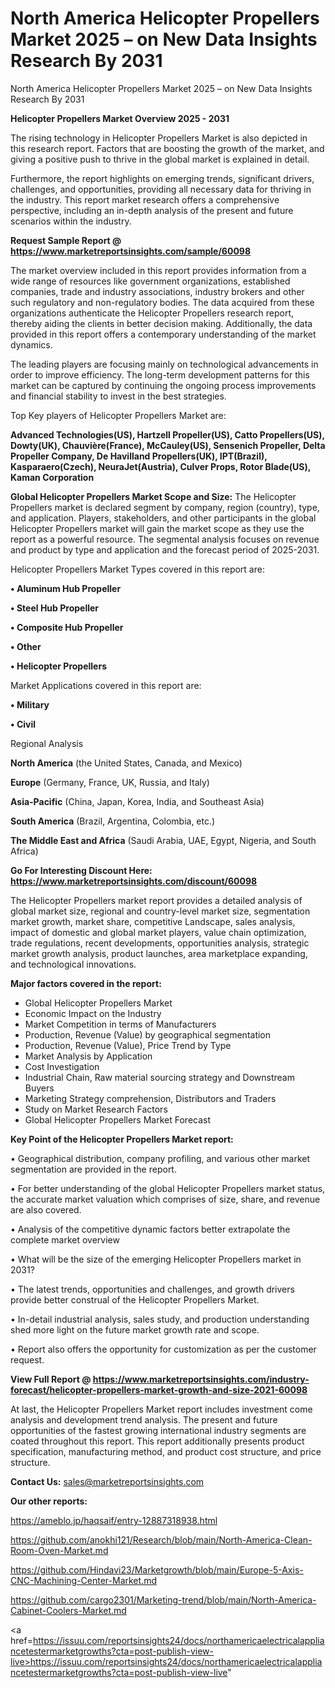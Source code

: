 # North America Helicopter Propellers Market 2025 – on New Data Insights Research By 2031
North America Helicopter Propellers Market 2025 – on New Data Insights Research By 2031

<Strong> Helicopter Propellers Market Overview 2025 - 2031</strong>

The rising technology in Helicopter Propellers Market is also depicted in this research report. Factors that are boosting the growth of the market, and giving a positive push to thrive in the global market is explained in detail.

Furthermore, the report highlights on emerging trends, significant drivers, challenges, and opportunities, providing all necessary data for thriving in the industry. This report market research offers a comprehensive perspective, including an in-depth analysis of the present and future scenarios within the industry.

<strong>Request Sample Report @ <a href=https://www.marketreportsinsights.com/sample/60098>https://www.marketreportsinsights.com/sample/60098</a></strong>

The market overview included in this report provides information from a wide range of resources like government organizations, established companies, trade and industry associations, industry brokers and other such regulatory and non-regulatory bodies. The data acquired from these organizations authenticate the Helicopter Propellers research report, thereby aiding the clients in better decision making. Additionally, the data provided in this report offers a contemporary understanding of the market dynamics.

The leading players are focusing mainly on technological advancements in order to improve efficiency. The long-term development patterns for this market can be captured by continuing the ongoing process improvements and financial stability to invest in the best strategies.

Top Key players of Helicopter Propellers Market are:

<strong>Advanced Technologies(US), Hartzell Propeller(US), Catto Propellers(US), Dowty(UK), Chauvière(France), McCauley(US), Sensenich Propeller, Delta Propeller Company, De Havilland Propellers(UK), IPT(Brazil), Kasparaero(Czech), NeuraJet(Austria), Culver Props, Rotor Blade(US), Kaman Corporation</strong>

<strong><b>Global Helicopter Propellers Market Scope and Size:</b></strong>
The Helicopter Propellers market is declared segment by company, region (country), type, and application. Players, stakeholders, and other participants in the global Helicopter Propellers market will gain the market scope as they use the report as a powerful resource. The segmental analysis focuses on revenue and product by type and application and the forecast period of 2025-2031.

Helicopter Propellers Market Types covered in this report are:

<strong>• Aluminum Hub Propeller

• Steel Hub Propeller

• Composite Hub Propeller

• Other

• Helicopter Propellers</strong>

Market Applications covered in this report are:

<strong>• Military

• Civil</strong> 

Regional Analysis

<strong>North America</strong> (the United States, Canada, and Mexico)

<strong>Europe</strong> (Germany, France, UK, Russia, and Italy)

<strong>Asia-Pacific</strong> (China, Japan, Korea, India, and Southeast Asia)

<strong>South America</strong> (Brazil, Argentina, Colombia, etc.)

<strong>The Middle East and Africa</strong> (Saudi Arabia, UAE, Egypt, Nigeria, and South Africa)

<strong>Go For Interesting Discount Here: <a href=https://www.marketreportsinsights.com/discount/60098>https://www.marketreportsinsights.com/discount/60098</a></strong>

The Helicopter Propellers market report provides a detailed analysis of global market size, regional and country-level market size, segmentation market growth, market share, competitive Landscape, sales analysis, impact of domestic and global market players, value chain optimization, trade regulations, recent developments, opportunities analysis, strategic market growth analysis, product launches, area marketplace expanding, and technological innovations.

<strong><b>Major factors covered in the report:</b></strong>
<ul>
  <li>Global Helicopter Propellers Market </li>
  <li>Economic Impact on the Industry</li>
  <li>Market Competition in terms of Manufacturers</li>
  <li>Production, Revenue (Value) by geographical segmentation</li>
  <li>Production, Revenue (Value), Price Trend by Type</li>
  <li>Market Analysis by Application</li>
  <li>Cost Investigation</li>
  <li>Industrial Chain, Raw material sourcing strategy and Downstream Buyers</li>
  <li>Marketing Strategy comprehension, Distributors and Traders</li>
  <li>Study on Market Research Factors</li>
  <li>Global Helicopter Propellers Market Forecast</li>
</ul>

<strong><b>Key Point of the Helicopter Propellers Market report:</b></strong>

• Geographical distribution, company profiling, and various other market segmentation are provided in the report.

• For better understanding of the global Helicopter Propellers market status, the accurate market valuation which comprises of size, share, and revenue are also covered.

• Analysis of the competitive dynamic factors better extrapolate the complete market overview

• What will be the size of the emerging Helicopter Propellers market in 2031?

• The latest trends, opportunities and challenges, and growth drivers provide better construal of the Helicopter Propellers Market.

• In-detail industrial analysis, sales study, and production understanding shed more light on the future market growth rate and scope.

• Report also offers the opportunity for customization as per the customer request.

<strong><b>View Full Report @ <a href=https://www.marketreportsinsights.com/industry-forecast/helicopter-propellers-market-growth-and-size-2021-60098>https://www.marketreportsinsights.com/industry-forecast/helicopter-propellers-market-growth-and-size-2021-60098</a></b></strong>


At last, the Helicopter Propellers Market report includes investment come analysis and development trend analysis. The present and future opportunities of the fastest growing international industry segments are coated throughout this report. This report additionally presents product specification, manufacturing method, and product cost structure, and price structure.

<strong>Contact Us:</strong>
sales@marketreportsinsights.com

<strong>Our other reports:</strong>

<a href=https://ameblo.jp/haqsaif/entry-12887318938.html>https://ameblo.jp/haqsaif/entry-12887318938.html</a>

<a href=https://github.com/anokhi121/Research/blob/main/North-America-Clean-Room-Oven-Market.md>https://github.com/anokhi121/Research/blob/main/North-America-Clean-Room-Oven-Market.md</a>

<a href=https://github.com/Hindavi23/Marketgrowth/blob/main/Europe-5-Axis-CNC-Machining-Center-Market.md>https://github.com/Hindavi23/Marketgrowth/blob/main/Europe-5-Axis-CNC-Machining-Center-Market.md</a>

<a href=https://github.com/cargo2301/Marketing-trend/blob/main/North-America-Cabinet-Coolers-Market.md>https://github.com/cargo2301/Marketing-trend/blob/main/North-America-Cabinet-Coolers-Market.md</a>

<a href=https://issuu.com/reportsinsights24/docs/northamericaelectricalappliancetestermarketgrowths?cta=post-publish-view-live>https://issuu.com/reportsinsights24/docs/northamericaelectricalappliancetestermarketgrowths?cta=post-publish-view-live</a>"
